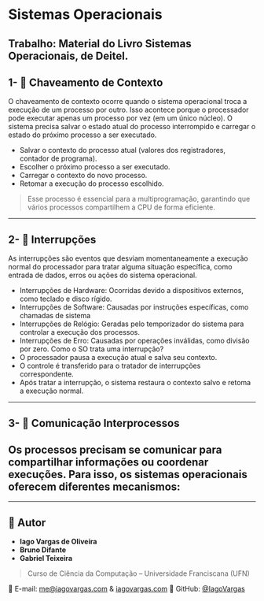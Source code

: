 # Sistemas Operacionais
Trabalho: Material do Livro Sistemas Operacionais, de Deitel.
---

## 1- 🔄 Chaveamento de Contexto

 O chaveamento de contexto ocorre quando o sistema operacional troca a execução de um processo por outro. Isso acontece porque o processador pode executar apenas um processo por vez (em um único núcleo). O sistema precisa salvar o estado atual do processo interrompido e carregar o estado do próximo processo a ser executado.
- Salvar o contexto do processo atual (valores dos registradores, contador de programa).
- Escolher o próximo processo a ser executado.
- Carregar o contexto do novo processo.
- Retomar a execução do processo escolhido.
> Esse processo é essencial para a multiprogramação, garantindo que vários processos compartilhem a CPU de forma eficiente.
---

## 2- 🚨 Interrupções
 As interrupções são eventos que desviam momentaneamente a execução normal do processador para tratar alguma situação específica, como entrada de dados, erros ou ações do sistema operacional.
- Interrupções de Hardware: Ocorridas devido a dispositivos externos, como teclado e disco rígido.
- Interrupções de Software: Causadas por instruções específicas, como chamadas de sistema
- Interrupções de Relógio: Geradas pelo temporizador do sistema para controlar a execução dos processos.
- Interrupções de Erro: Causadas por operações inválidas, como divisão por zero.
 Como o SO trata uma interrupção?
- O processador pausa a execução atual e salva seu contexto.
- O controle é transferido para o tratador de interrupções correspondente.
- Após tratar a interrupção, o sistema restaura o contexto salvo e retoma a execução normal.
---

## 3- 🔄 Comunicação Interprocessos
Os processos precisam se comunicar para compartilhar informações ou coordenar execuções. Para isso, os sistemas operacionais oferecem diferentes mecanismos:
- 
---


## 👤 Autor

- **Iago Vargas de Oliveira**
- **Bruno Difante**
- **Gabriel Teixeira**
> Curso de Ciência da Computação – Universidade Franciscana (UFN)

📧 E-mail: me@iagovargas.com & [iagovargas.com](https://iagovargas.com)
🔗 GitHub: [@IagoVargas](https://github.com/Iago-Vargas)  

